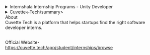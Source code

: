 
<details>
<summary> Internshala Internship Programs - Unity Developer</summary>
<br>
About <br>
Internshala is India's no.1 internship and training platform with 40000+ paid internships in Engineering, MBA, media, law, arts, and other streams.
This is the link for Unity Developer.<br>
<br>

Official Website- <br>
https://internshala.com/internship/detail/unity-development-work-from-home-job-internship-at-my-next-film-private-limited1664886584<br>
<br>

</details>


<details>
<summary>Cuvette<-Tech/summary>
<br>
About <br>
Cuvette Tech is a platform that helps startups find the right software developer interns. 
<br>
<br>

Official Website- <br>
https://cuvette.tech/app/student/internships/browse<br>
<br>

</details>
